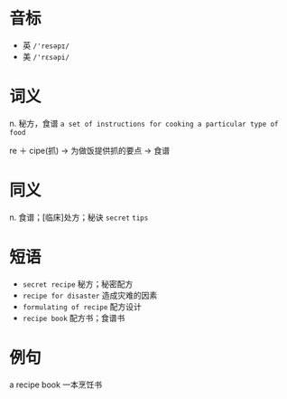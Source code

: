 # 音标

- 英 `/'resəpɪ/`
- 美 `/'rɛsəpi/`

# 词义

n. 秘方，食谱
`a set of instructions for cooking a particular type of food`



re ＋ cipe(抓) → 为做饭提供抓的要点 → 食谱

# 同义

n. 食谱；[临床]处方；秘诀
`secret` `tips`

# 短语

- `secret recipe` 秘方；秘密配方
- `recipe for disaster` 造成灾难的因素
- `formulating of recipe` 配方设计
- `recipe book` 配方书；食谱书

# 例句

a recipe book
一本烹饪书



